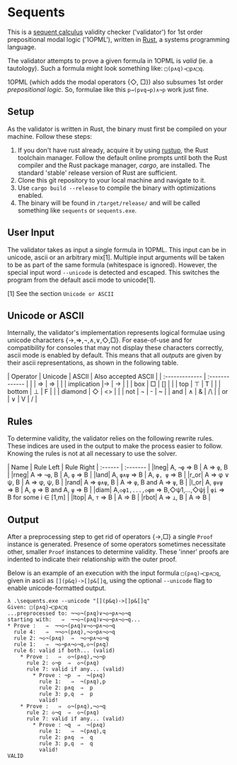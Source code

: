 # Sequents

This is a [sequent calculus](https://en.wikipedia.org/wiki/Sequent_calculus) validity checker ('validator') for 1st order prepositional modal logic ('1OPML'), written in [Rust](https://www.rust-lang.org), a systems programming language.

The validator attempts to prove a given formula in 1OPML is _valid_ (ie. a tautology). Such a formula might look something like: `□(p∧q)→□p∧□q`.

1OPML (which adds the modal operators {◇, □}) also subsumes 1st order _prepositional logic_. So, formulae like this `p→(p∨q→p)∧¬p` work just fine.

## Setup

As the validator is written in Rust, the binary must first be compiled on your machine. Follow these steps:
1. If you don't have rust already, acquire it by using [rustup](https://www.rustup.rs), the Rust toolchain manager. Follow the default online prompts until both the Rust compiler and the Rust package manager, _cargo_, are installed. The standard 'stable' release version of Rust are sufficient.
1. Clone this git repository to your local machine and navigate to it.
1. Use `cargo build --release` to compile the binary with optimizations enabled.
1. The binary will be found in `/target/release/` and will be called something like `sequents` or `sequents.exe`.

## User Input

The validator takes as input a single formula in 1OPML. This input can be in unicode, ascii or an arbitrary mix[1]. Multiple input arguments will be taken to be as part of the same formula (whitespace is ignored). However, the special input word `--unicode` is detected and escaped. This switches the program from the default ascii mode to unicode[1].

[1] See the section `Unicode or ASCII`

## Unicode or ASCII
Internally, the validator's implementation represents logical formulae using unicode characters {→,⇒,¬,∧,∨,◇,□}. For ease-of-use and for compatibility for consoles that may not display these characters correctly, ascii mode is enabled by default. This means that all _outputs_ are given by their ascii representations, as shown in the following table.

| Operator     | Unicode | ASCII | Also accepted ASCII |
| :------------- | :------------- |
|      | ⇒ | =>    |    |
| implication   |→ | ->     |   |
| box | □ | [] | |
| top | ⊤ | T | |
| bottom | ⊥ | F | |
| diamond | ◇ | <> | |
| not   | ¬ | -     | ~  |
| and   | ∧ | &     | /\ |
| or    | ∨ | V     | \/ |

## Rules

To determine validity, the validator relies on the following rewrite rules. These indices are used in the output to make the process easier to follow. Knowing the rules is not at all necessary to use the solver.

| Name | Rule Left | Rule Right
| :------ | :------- |
|lneg| A, `¬φ` ⇒ B | A ⇒ `φ`, B |
|rneg| A ⇒ `¬φ`, B | A, `φ` ⇒ B |
|land| A, `φ∧ψ` ⇒ B | A, `φ, ψ` ⇒ B |
|r_or| A ⇒ φ ∨ ψ, B | A ⇒ φ, ψ, B |
|rand| A ⇒ `φ∧ψ`, B | A ⇒ `φ`, B and A ⇒ `ψ`, B |
|l_or| A, `φ∨ψ` ⇒ B | A, `φ` ⇒ B and A, `ψ` ⇒ B |
|diam| A,`◇φ1,...,◇φm` ⇒ B,◇ψ1,...,◇ψj | `φi` ⇒ B for some i ∈ [1,m] |
|ltop| A, `⊤` ⇒ B | A ⇒ B |
|rbot| A ⇒ `⊥`, B | A ⇒ B |

## Output

After a preprocessing step to get rid of operators {→,□} a single `Proof` instance is generated. Presence of some operators sometimes necessitate other, smaller `Proof` instances to determine validity. These 'inner' proofs are indented to indicate their relationship with the outer proof.

Below is an example of an execution with the input formula `□(p∧q)→□p∧□q`, given in ascii as `[](p&q)->[]p&[]q`, using the optional `--unicode` flag to enable unicode-formatted output.

```
λ .\sequents.exe --unicode "[](p&q)->[]p&[]q"
Given: □(p∧q)→□p∧□q
...preprocessed to: ¬¬◇¬(p∧q)∨¬◇¬p∧¬◇¬q
starting with:   ⇒  ¬¬◇¬(p∧q)∨¬◇¬p∧¬◇¬q...
* Prove :   ⇒  ¬¬◇¬(p∧q)∨¬◇¬p∧¬◇¬q
  rule 4:   ⇒  ¬¬◇¬(p∧q),¬◇¬p∧¬◇¬q
  rule 2: ¬◇¬(p∧q)  ⇒  ¬◇¬p∧¬◇¬q
  rule 1:   ⇒  ¬◇¬p∧¬◇¬q,◇¬(p∧q)
  rule 6: valid if both... (valid)
    * Prove :   ⇒  ◇¬(p∧q),¬◇¬p
      rule 2: ◇¬p  ⇒  ◇¬(p∧q)
      rule 7: valid if any... (valid)
        * Prove : ¬p  ⇒  ¬(p∧q)
          rule 1:   ⇒  ¬(p∧q),p
          rule 2: p∧q  ⇒  p
          rule 3: p,q  ⇒  p
          valid!
    * Prove :   ⇒  ◇¬(p∧q),¬◇¬q
      rule 2: ◇¬q  ⇒  ◇¬(p∧q)
      rule 7: valid if any... (valid)
        * Prove : ¬q  ⇒  ¬(p∧q)
          rule 1:   ⇒  ¬(p∧q),q
          rule 2: p∧q  ⇒  q
          rule 3: p,q  ⇒  q
          valid!
VALID
```
